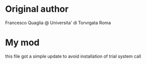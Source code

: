 # Original author
Francesco Quaglia @ Universita' di Torvrgata Roma
# My mod
this file got a simple update to avoid installation of trial system call
